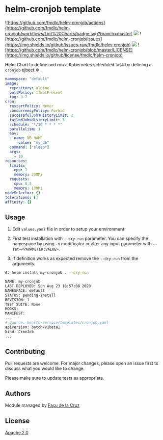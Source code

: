 # helm-cronjob template
![https://github.com/fmdlc/helm-cronjob/actions](https://github.com/fmdlc/helm-cronjob/workflows/Lint%20Charts/badge.svg?branch=master)
![](https://img.shields.io/github/last-commit/fmdlc/helm-cronjob)
![https://github.com/fmdlc/helm-cronjob/issues](https://img.shields.io/github/issues-raw/fmdlc/helm-cronjob)
![](https://img.shields.io/github/forks/fmdlc/helm-cronjob?style=plastic)
![https://github.com/fmdlc/helm-cronjob/blob/master/LICENSE](https://img.shields.io/github/license/fmdlc/helm-cronjob)

Helm Chart to define and run a Kubernetes scheduled task by defining a `cronjob` ojbect ☸.


```yaml
namespace: "default"
image:
  repository: alpine
  pullPolicy: IfNotPresent
  tag: 3.7
cron:
  restartPolicy: Never
  concurrencyPolicy: Forbid
  successfulJobsHistoryLimit: 2
  failedJobsHistoryLimit: 3
  schedule: "*/10 * * * *"
  parallelism: 1
  env:
  - name: DB_NAME
      value: "my_db"
  command: ["sleep"]
  args:
    - 10
resources:
  limits:
    cpu: 1
    memory: 200Mi
  requests:
    cpu: 0.5
    memory: 100Mi
nodeSelector: {}
tolerations: []
affinity: {}
```

## Usage
1) Edit `values.yaml` file in order to setup your environment.

2) First test installation with `--dry-run` parameter. You can specify the namespace by using `-n` modificator or alter any input parameter with `--set=<PARAMETER:VALUE>`.
3) If definition works as expected remove the `--dry-run` from the arguments.
```bash
$: helm install my-cronjob . --dry-run

NAME: my-cronjob
LAST DEPLOYED: Sun Aug 23 18:57:08 2020
NAMESPACE: default
STATUS: pending-install
REVISION: 1
TEST SUITE: None
HOOKS:
MANIFEST:
---
# Source: health-service/templates/cronjob.yaml
apiVersion: batch/v1beta1
kind: CronJob
...
```

## Contributing
Pull requests are welcome. For major changes, please open an issue first to discuss what you would like to change.

Please make sure to update tests as appropriate.

## Authors
Module managed by [Facu de la Cruz](https://www.linkedin.com/in/fmdlc/)

## License
[Apache 2.0](https://www.apache.org/licenses/LICENSE-2.0)
